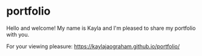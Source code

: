 # portfolio
 Hello and welcome! My name is Kayla and I'm pleased to share my portfolio with you. 
 
For your viewing pleasure: https://kaylajaograham.github.io/portfolio/
